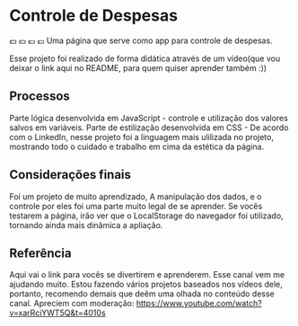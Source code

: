 # Controle de Despesas
💵 💴 💶 💷 Uma página que serve como app para controle de despesas.

Esse projeto foi realizado de forma didática através de um vídeo(que vou deixar o link aqui no README, para quem quiser aprender também :))

## Processos

Parte lógica desenvolvida em JavaScript - controle e utilização dos valores salvos em variáveis.
Parte de estilização desenvolvida em CSS - De acordo com o LinkedIn, nesse projeto foi a linguagem mais ulilizada no projeto, mostrando todo o cuidado e trabalho em cima da estética da página.

## Considerações finais

Foi um projeto de muito aprendizado, A manipulação dos dados, e o controle por eles foi uma parte muito legal de se aprender. Se vocês testarem a página, irão ver que o LocalStorage do navegador foi utilizado, tornando ainda mais dinâmica a apliação.

## Referência

Aqui vai o link para vocês se divertirem e aprenderem. Esse canal vem me ajudando muito. Estou fazendo vários projetos baseados nos vídeos dele, portanto, recomendo demais que deêm uma olhada no conteúdo desse canal.
Apreciem com moderação: https://www.youtube.com/watch?v=xarRciYWT5Q&t=4010s
